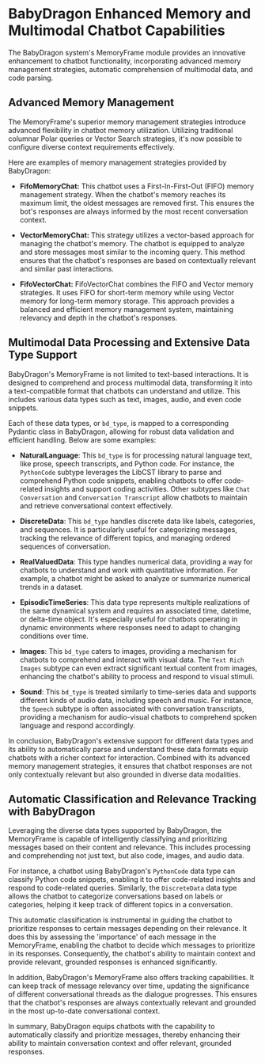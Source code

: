 # BabyDragon Enhanced Memory and Multimodal Chatbot Capabilities

The BabyDragon system's MemoryFrame module provides an innovative enhancement to
chatbot functionality, incorporating advanced memory management strategies,
automatic comprehension of multimodal data, and code parsing.

## Advanced Memory Management

The MemoryFrame's superior memory management strategies introduce advanced
flexibility in chatbot memory utilization. Utilizing traditional columnar Polar
queries or Vector Search strategies, it's now possible to configure diverse
context requirements effectively.

Here are examples of memory management strategies provided by BabyDragon:

- **FifoMemoryChat:** This chatbot uses a First-In-First-Out (FIFO) memory
  management strategy. When the chatbot's memory reaches its maximum limit, the
  oldest messages are removed first. This ensures the bot's responses are always
  informed by the most recent conversation context.

- **VectorMemoryChat:** This strategy utilizes a vector-based approach for
  managing the chatbot's memory. The chatbot is equipped to analyze and store
  messages most similar to the incoming query. This method ensures that the
  chatbot's responses are based on contextually relevant and similar past
  interactions.

- **FifoVectorChat:** FifoVectorChat combines the FIFO and Vector memory
  strategies. It uses FIFO for short-term memory while using Vector memory for
  long-term memory storage. This approach provides a balanced and efficient
  memory management system, maintaining relevancy and depth in the chatbot's
  responses.

## Multimodal Data Processing and Extensive Data Type Support

BabyDragon's MemoryFrame is not limited to text-based interactions. It is
designed to comprehend and process multimodal data, transforming it into a
text-compatible format that chatbots can understand and utilize. This includes
various data types such as text, images, audio, and even code snippets.

Each of these data types, or `bd_type`, is mapped to a corresponding Pydantic
class in BabyDragon, allowing for robust data validation and efficient handling.
Below are some examples:

- **NaturalLanguage**: This `bd_type` is for processing natural language text,
  like prose, speech transcripts, and Python code. For instance, the
  `PythonCode` subtype leverages the LibCST library to parse and comprehend
  Python code snippets, enabling chatbots to offer code-related insights and
  support coding activities. Other subtypes like `Chat Conversation` and
  `Conversation Transcript` allow chatbots to maintain and retrieve
  conversational context effectively.

- **DiscreteData**: This `bd_type` handles discrete data like labels,
  categories, and sequences. It is particularly useful for categorizing
  messages, tracking the relevance of different topics, and managing ordered
  sequences of conversation.

- **RealValuedData**: This type handles numerical data, providing a way for
  chatbots to understand and work with quantitative information. For example, a
  chatbot might be asked to analyze or summarize numerical trends in a dataset.

- **EpisodicTimeSeries**: This data type represents multiple realizations of the
  same dynamical system and requires an associated time, datetime, or delta-time
  object. It's especially useful for chatbots operating in dynamic environments
  where responses need to adapt to changing conditions over time.

- **Images**: This `bd_type` caters to images, providing a mechanism for
  chatbots to comprehend and interact with visual data. The `Text Rich Images`
  subtype can even extract significant textual content from images, enhancing
  the chatbot's ability to process and respond to visual stimuli.

- **Sound**: This `bd_type` is treated similarly to time-series data and
  supports different kinds of audio data, including speech and music. For
  instance, the `Speech` subtype is often associated with conversation
  transcripts, providing a mechanism for audio-visual chatbots to comprehend
  spoken language and respond accordingly.

In conclusion, BabyDragon's extensive support for different data types and its
ability to automatically parse and understand these data formats equip chatbots
with a richer context for interaction. Combined with its advanced memory
management strategies, it ensures that chatbot responses are not only
contextually relevant but also grounded in diverse data modalities.

## Automatic Classification and Relevance Tracking with BabyDragon

Leveraging the diverse data types supported by BabyDragon, the MemoryFrame is
capable of intelligently classifying and prioritizing messages based on their
content and relevance. This includes processing and comprehending not just text,
but also code, images, and audio data.

For instance, a chatbot using BabyDragon's `PythonCode` data type can classify
Python code snippets, enabling it to offer code-related insights and respond to
code-related queries. Similarly, the `DiscreteData` data type allows the chatbot
to categorize conversations based on labels or categories, helping it keep track
of different topics in a conversation.

This automatic classification is instrumental in guiding the chatbot to
prioritize responses to certain messages depending on their relevance. It does
this by assessing the 'importance' of each message in the MemoryFrame, enabling
the chatbot to decide which messages to prioritize in its responses.
Consequently, the chatbot's ability to maintain context and provide relevant,
grounded responses is enhanced significantly.

In addition, BabyDragon's MemoryFrame also offers tracking capabilities. It can
keep track of message relevancy over time, updating the significance of
different conversational threads as the dialogue progresses. This ensures that
the chatbot's responses are always contextually relevant and grounded in the
most up-to-date conversational context.

In summary, BabyDragon equips chatbots with the capability to automatically
classify and prioritize messages, thereby enhancing their ability to maintain
conversation context and offer relevant, grounded responses.
